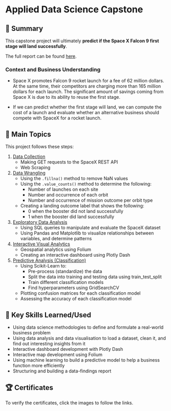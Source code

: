 # Applied Data Science Capstone

## 📄 Summary
This capstone project will ultimately **predict if the Space X Falcon 9 first stage will land successfully**. 

The full report can be found [here](https://github.com/Ashwiin/IBM-Data-Science-Professional-Certificate/blob/main/IBM%20Data%20Science%20Capstone%20Project%202022.pdf).

### Context and Business Understanding
- Space X promotes Falcon 9 rocket launch for a fee of 62 million dollars. At the same time, their competitors are charging more than 165 million dollars for each launch. The significant amount of savings coming from Space X is due to its ability to reuse the first stage.

- If we can predict whether the first stage will land, we can compute the cost of a launch and evaluate whether an alternative business should compete with SpaceX for a rocket launch.

## 📑 Main Topics 
This project follows these steps:
1. [Data Collection](https://github.com/Ashwiin/IBM-Data-Science-Capstone-Project/tree/main/01.%20Data%20Collection)
    - Making GET requests to the SpaceX REST API
    - Web Scraping
2. [Data Wrangling ](https://github.com/Ashwiin/IBM-Data-Science-Capstone-Project/tree/main/02.%20Data%20Wrangling)
    - Using the `.fillna()` method to remove NaN values
    - Using the `.value_counts()` method to determine the following:
        - Number of launches on each site
        - Number and occurrence of each orbit
        - Number and occurrence of mission outcome per orbit type
    - Creating a landing outcome label that shows the following:
        - 0 when the booster did not land successfully
        - 1 when the booster did land successfully
3. [Exploratory Data Analysis](https://github.com/Ashwiin/IBM-Data-Science-Capstone-Project/tree/main/03.%20Exploratory%20Data%20Analysis)
    - Using SQL queries to manipulate and evaluate the SpaceX dataset
    - Using Pandas and Matplotlib to visualize relationships between variables, and determine patterns
4. [Interactive Visual Analytics](https://github.com/Ashwiin/IBM-Data-Science-Capstone-Project/tree/main/04.%20Interactive%20Visual%20Analytics)
    - Geospatial analytics using Folium
    - Creating an interactive dashboard using Plotly Dash
5. [Predictive Analysis (Classification)](https://github.com/Ashwiin/IBM-Data-Science-Capstone-Project/tree/main/05.%20Predictive%20Analysis%20(Classification))
    - Using Scikit-Learn to:
        - Pre-process (standardize) the data
        - Split the data into training and testing data using train_test_split
        - Train different classification models
        - Find hyperparameters using GridSearchCV
    - Plotting confusion matrices for each classification model
    - Assessing the accuracy of each classification model

## 🔑 Key Skills Learned/Used 
- Using data science methodologies to define and formulate a real-world business problem
- Using data analysis and data visualisation to load a dataset, clean it, and find out interesting insights from it
- Interactive dashboard development with Plotly Dash
- Interactive map development using Folium
- Using machine learning to build a predictive model to help a business function more efficiently
- Structuring and building a data-findings report

## 🏆 Certificates 
To verify the certificates, click the images to follow the links.
